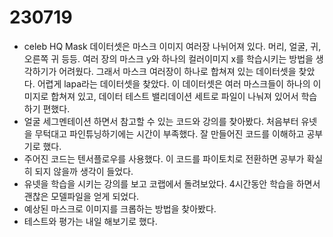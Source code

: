 # 230719

- celeb HQ Mask 데이터셋은 마스크 이미지 여러장 나뉘어져 있다. 머리, 얼굴, 귀, 오른쪽 귀 등등. 여러 장의 마스크 y와 하나의 컬러이미지 x를 학습시키는 방법을 생각하기가 어려웠다. 그래서 마스크 여러장이 하나로 합쳐져 있는 데이터셋을 찾았다. 어렵게 lapa라는 데이터셋을 찾았다. 이 데이터셋은 여러 마스크들이 하나의 이미지로 합쳐져 있고, 데이터 테스트 밸리데이션 세트로 파일이 나눠져 있어서 학습하기 편했다.
- 얼굴 세그멘테이션 하면서 참고할 수 있는 코드와 강의를 찾아봤다. 처음부터 유넷을 무턱대고 파인튜닝하기에는 시간이 부족했다. 잘 만들어진 코드를 이해하고 공부기로 했다.
- 주어진 코드는 텐서플로우를 사용했다. 이 코드를 파이토치로 전환하면 공부가 확실히 되지 않을까 생각이 들었다.
- 유넷을 학습을 시키는 강의를 보고 코랩에서 돌려보았다. 4시간동안 학습을 하면서 괜찮은 모델파일을 얻게 되었다.
- 예상된 마스크로 이미지를 크롭하는 방법을 찾아봤다.
- 테스트와 평가는 내일 해보기로 했다.
